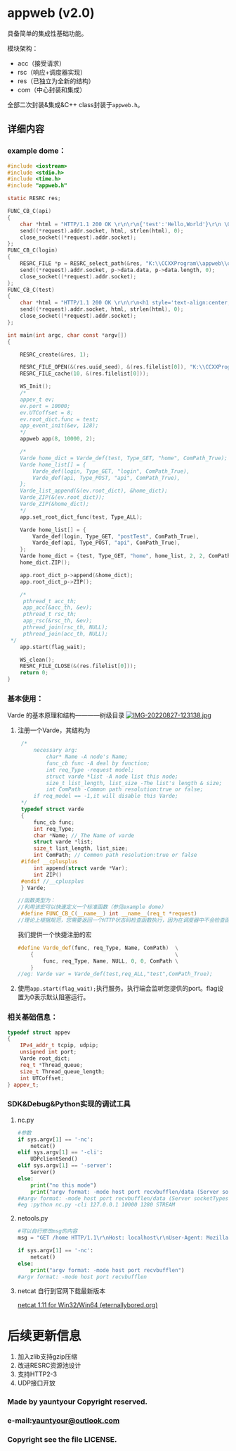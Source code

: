 # appweb (v2.0)

具备简单的集成性基础功能。

模块架构：

- acc（接受请求）
- rsc（响应+调度器实现）
- res（已独立为全新的结构）
- com（中心封装和集成）

全部二次封装&集成&C++ class封装于`appweb.h`。

## 详细内容

### example dome：

```c
#include <iostream>
#include <stdio.h>
#include <time.h>
#include "appweb.h"

static RESRC res;

FUNC_CB_C(api)
{
    char *html = "HTTP/1.1 200 OK \r\n\r\n{'test':'Hello,World'}\r\n \0\0\0";
    send((*request).addr.socket, html, strlen(html), 0);
    close_socket((*request).addr.socket);
};
FUNC_CB_C(login)
{
    RESRC_FILE *p = RESRC_select_path(&res, "K:\\CCXXProgram\\appweb\\out\\data.html");
    send((*request).addr.socket, p->data.data, p->data.length, 0);
    close_socket((*request).addr.socket);
};
FUNC_CB_C(test)
{
    char *html = "HTTP/1.1 200 OK \r\n\r\n<h1 style='text-align:center;'>Hello,World</h1>\r\n \0\0\0";
    send((*request).addr.socket, html, strlen(html), 0);
    close_socket((*request).addr.socket);
};

int main(int argc, char const *argv[])
{

    RESRC_create(&res, 1);

    RESRC_FILE_OPEN(&(res.uuid_seed), &(res.filelist[0]), "K:\\CCXXProgram\\appweb\\out\\data.html", "rb");
    RESRC_FILE_cache(10, &(res.filelist[0]));

    WS_Init();
    /*
    appev_t ev;
    ev.port = 10000;
    ev.UTCoffset = 8;
    ev.root_dict.func = test;
    app_event_init(&ev, 128);
    */
    appweb app(8, 10000, 2);

    /*
    Varde home_dict = Varde_def(test, Type_GET, "home", ComPath_True);
    Varde home_list[] = {
        Varde_def(login, Type_GET, "login", ComPath_True),
        Varde_def(api, Type_POST, "api", ComPath_True),
    };
    Varde_list_append(&(ev.root_dict), &home_dict);
    Varde_ZIP(&(ev.root_dict));
    Varde_ZIP(&home_dict);
    */
    app.set_root_dict_func(test, Type_ALL);

    Varde home_list[] = {
        Varde_def(login, Type_GET, "postTest", ComPath_True),
        Varde_def(api, Type_POST, "api", ComPath_True),
    };
    Varde home_dict = {test, Type_GET, "home", home_list, 2, 2, ComPath_True};
    home_dict.ZIP();

    app.root_dict_p->append(&home_dict);
    app.root_dict_p->ZIP();

    /*
     pthread_t acc_th;
     app_acc(&acc_th, &ev);
     pthread_t rsc_th;
     app_rsc(&rsc_th, &ev);
     pthread_join(rsc_th, NULL);
     pthread_join(acc_th, NULL);
 */
    app.start(flag_wait);

    WS_clean();
    RESRC_FILE_CLOSE(&(res.filelist[0]));
    return 0;
}
```

### 基本使用：
 Varde 的基本原理和结构————树级目录
[![IMG-20220827-123138.jpg](https://i.postimg.cc/X7HwZKgn/IMG-20220827-123138.jpg)](https://postimg.cc/ykRJtZ5G)

1. 注册一个Varde，其结构为

   ```C
    /*
        necessary arg:
            char* Name -A node's Name;
            func_cb func -A deal by function;
            int req_Type -request model;
            struct varde *list -A node list this node;
            size_t list_length, list_size -The list's length & size;
            int ComPath -Common path resolution:true or false;
        if req_model == -1,it will disable this Varde;
    */
    typedef struct varde
    {
        func_cb func;
        int req_Type;
        char *Name; // The Name of varde
        struct varde *list;
        size_t list_length, list_size;
        int ComPath; // Common path resolution:true or false
    #ifdef __cplusplus
        int append(struct varde *Var);
        int ZIP()
    #endif //__cplusplus
    } Varde;

   //函数类型为：
   //利用该宏可以快速定义一个标准函数（参见example dome）
    #define FUNC_CB_C(__name__) int __name__(req_t *request)
   //理论上根据规范，您需要返回一个HTTP状态码检查函数执行，因为在调度器中不会检查函数的执行是否正常，这就要您在编写函数时调试完成。
   ```
    我们提供一个快捷注册的宏
    ```c++
    #define Varde_def(func, req_Type, Name, ComPath)  \
        {                                             \
            func, req_Type, Name, NULL, 0, 0, ComPath \
        }
    //eg: Varde var = Varde_def(test,req_ALL,"test",ComPath_True);
    ```
2. 使用`app.start(flag_wait);`执行服务。执行端会监听您提供的port。flag设置为0表示默认阻塞运行。

### 相关基础信息：

```c++
typedef struct appev
{
    IPv4_addr_t tcpip, udpip;
    unsigned int port;
    Varde root_dict;
    req_t *Thread_queue;
    size_t Thread_queue_length;
    int UTCoffset;
} appev_t;
```

### SDK&Debug&Python实现的调试工具

1. nc.py

   ```python
   #参数
   if sys.argv[1] == '-nc':
       netcat()
   elif sys.argv[1] == '-cli':
       UDPclientSend()
   elif sys.argv[1] == '-server':
       Server()
   else:
       print("no this mode")
       print("argv format: -mode host port recvbufflen/data (Server socketTypes:STREAM/DGRAM)")
   ##argv format: -mode host port recvbufflen/data (Server socketTypes:STREAM/DGRAM)
   #eg :python nc.py -cli 127.0.0.1 10000 1280 STREAM
   ```

2. netools.py

   ```python
   #可以自行修改msg的内容
   msg = "GET /home HTTP/1.1\r\nHost: localhost\r\nUser-Agent: Mozilla/5.0 (Windows NT 5.1; rv:10.0.2) Gecko/20100101 Firefox/10.0.2\r\n\r\nAccept: text/html,application/xhtml+xml,application/xml;q=0.9,/;q=0.8\r\nAccept-Language: zh-cn,zh;q=0.5\r\nAccept-Encoding: gzip, deflate\r\nConnection: keep-alive\r\nReferer: http://localhost/\r\nContent-Length: 25\r\nContent-Type: application/x-www-form-urlencoded\r\nusername=aa&password=1234"
   
   if sys.argv[1] == '-nc':
       netcat()
   else:
       print("argv format: -mode host port recvbufflen")
   #argv format: -mode host port recvbufflen
   ```

3. netcat 自行到官网下载最新版本

   [netcat 1.11 for Win32/Win64 (eternallybored.org)](https://eternallybored.org/misc/netcat/)

# 后续更新信息

1. 加入zlib支持gzip压缩
2. 改进RESRC资源池设计
3. 支持HTTP2-3
4. UDP接口开放

### Made by yauntyour Copyright reserved.

### e-mail:yauntyour@outlook.com

### Copyright  see the file LICENSE.